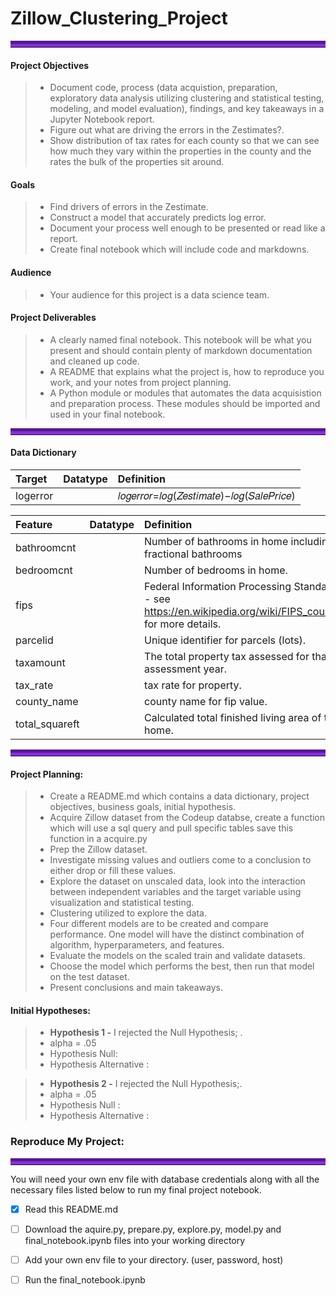 # Zillow_Clustering_Project
<hr style="border-top: 10px groove blueviolet; margin-top: 1px; margin-bottom: 1px"></hr>



#### Project Objectives
> - Document code, process (data acquistion, preparation, exploratory data analysis utilizing clustering and statistical testing, modeling, and model evaluation), findings, and key takeaways in a Jupyter Notebook report.
> - Figure out what are driving the errors in the Zestimates?.
> - Show distribution of tax rates for each county so that we can see how much they vary within the properties in the county and the rates the bulk of the properties sit around.


#### Goals
> - Find drivers of errors in the Zestimate.
> - Construct a model that accurately predicts log error.
> - Document your process well enough to be presented or read like a report.
> - Create final notebook which will include code and markdowns.

#### Audience
> - Your audience for this project is a data science team.


#### Project Deliverables
> - A clearly named final notebook. This notebook will be what you present and should contain plenty of markdown documentation and cleaned up code.
> - A README that explains what the project is, how to reproduce you work, and your notes from project planning.
> - A Python module or modules that automates the data acquisistion and preparation process. These modules should be imported and used in your final notebook.


<hr style="border-top: 10px groove blueviolet; margin-top: 1px; margin-bottom: 1px"></hr>

#### Data Dictionary

|Target|Datatype|Definition|
|:-------|:--------|:----------|
| logerror| | 𝑙𝑜𝑔𝑒𝑟𝑟𝑜𝑟=𝑙𝑜𝑔(𝑍𝑒𝑠𝑡𝑖𝑚𝑎𝑡𝑒)−𝑙𝑜𝑔(𝑆𝑎𝑙𝑒𝑃𝑟𝑖𝑐𝑒)

|Feature|Datatype|Definition|
|:-------|:--------|:----------|
|bathroomcnt| |    Number of bathrooms in home including fractional bathrooms |
|bedroomcnt | |    Number of bedrooms in home. 
|fips | |     Federal Information Processing Standard code -  see https://en.wikipedia.org/wiki/FIPS_county_code for more details.
|parcelid| |   Unique identifier for parcels (lots). 
|taxamount| |   The total property tax assessed for that assessment year.
|tax_rate||   tax rate for property.
|county_name||     county name for fip value.
|total_squareft||    Calculated total finished living area of the home. 




<hr style="border-top: 10px groove blueviolet; margin-top: 1px; margin-bottom: 1px"></hr>

#### Project Planning:

> - Create a README.md which contains a data dictionary, project objectives, business goals, initial hypothesis.
> - Acquire Zillow dataset from the Codeup databse, create a function which will use a sql query and pull specific tables save this function in a acquire.py
> - Prep the Zillow dataset.
> - Investigate missing values and outliers come to a conclusion to either drop or fill these values.
> - Explore the dataset on unscaled data, look into the interaction between independent variables and the target variable using visualization and statistical testing.
> - Clustering utilized to explore the data.
> - Four different models are to be created and compare performance. One model will have the distinct combination of algorithm, hyperparameters, and features.
> - Evaluate the models on the scaled train and validate datasets.
> - Choose the model which performs the best, then run that model on the test dataset.
> - Present conclusions and main takeaways.

#### Initial Hypotheses:

> - **Hypothesis 1 -** I rejected the Null Hypothesis; .
> - alpha = .05
> - Hypothesis Null: 
> - Hypothesis Alternative : 

> - **Hypothesis 2 -** I rejected the Null Hypothesis;.
> - alpha = .05
> - Hypothesis Null : 
> - Hypothesis Alternative : 





### Reproduce My Project:

<hr style="border-top: 10px groove blueviolet; margin-top: 1px; margin-bottom: 1px"></hr>

You will need your own env file with database credentials along with all the necessary files listed below to run my final project notebook. 
- [x] Read this README.md
- [ ] Download the aquire.py, prepare.py, explore.py, model.py and final_notebook.ipynb files into your working directory
- [ ] Add your own env file to your directory. (user, password, host)
- [ ] Run the final_notebook.ipynb 



